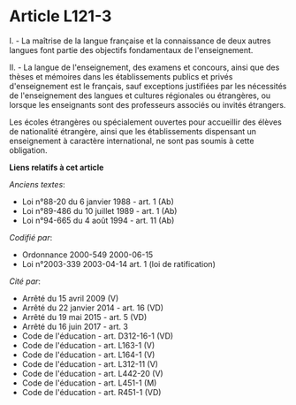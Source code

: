 # Article L121-3

I. - La maîtrise de la langue française et la connaissance de deux autres langues font partie des objectifs fondamentaux de
l'enseignement.

II. - La langue de l'enseignement, des examens et concours, ainsi que des thèses et mémoires dans les établissements publics
et privés d'enseignement est le français, sauf exceptions justifiées par les nécessités de l'enseignement des langues et
cultures régionales ou étrangères, ou lorsque les enseignants sont des professeurs associés ou invités étrangers.

Les écoles étrangères ou spécialement ouvertes pour accueillir des élèves de nationalité étrangère, ainsi que les
établissements dispensant un enseignement à caractère international, ne sont pas soumis à cette obligation.

**Liens relatifs à cet article**

_Anciens textes_:

  - Loi n°88-20 du 6 janvier 1988 - art. 1 (Ab)
  - Loi n°89-486 du 10 juillet 1989 - art. 1 (Ab)
  - Loi n°94-665 du 4 août 1994 - art. 11 (Ab)

_Codifié par_:

  - Ordonnance 2000-549 2000-06-15
  - Loi n°2003-339 2003-04-14 art. 1 (loi de ratification)

_Cité par_:

  - Arrêté du 15 avril 2009 (V)
  - Arrêté du 22 janvier 2014 - art. 16 (VD)
  - Arrêté du 19 mai 2015 - art. 5 (VD)
  - Arrêté du 16 juin 2017 - art. 3
  - Code de l'éducation - art. D312-16-1 (VD)
  - Code de l'éducation - art. L163-1 (V)
  - Code de l'éducation - art. L164-1 (V)
  - Code de l'éducation - art. L312-11 (V)
  - Code de l'éducation - art. L442-20 (V)
  - Code de l'éducation - art. L451-1 (M)
  - Code de l'éducation - art. R451-1 (VD)
